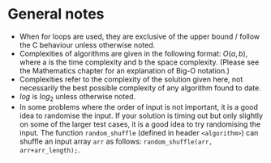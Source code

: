 

# General notes
- When for loops are used, they are exclusive of the upper bound / follow the C behaviour unless otherwise noted.
- Complexities of algorithms are given in the following format: $O(a,b)$, where a is the time complexity and b the space complexity. (Please see the Mathematics chapter for an explanation of Big-O notation.)
- Complexities refer to the complexity of the solution given here, not necessarily the best possible complexity of any algorithm found to date.
- $log$ is $log_2$ unless otherwise noted.
- In some problems where the order of input is not important, it is a good idea to randomise the input. If your solution is timing out but only slightly on some of the larger test cases, it is a good idea to try randomising the input. The function `random_shuffle` (defined in header `<algorithm>`) can shuffle an input array `arr` as follows: `random_shuffle(arr, arr+arr_length);`.